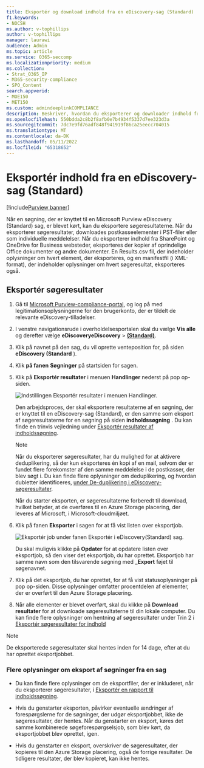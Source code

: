 ```yaml
---
title: Eksportér og download indhold fra en eDiscovery-sag (Standard)
f1.keywords:
- NOCSH
ms.author: v-tophillips
author: v-tophillips
manager: laurawi
audience: Admin
ms.topic: article
ms.service: O365-seccomp
ms.localizationpriority: medium
ms.collection:
- Strat_O365_IP
- M365-security-compliance
- SPO_Content
search.appverid:
- MOE150
- MET150
ms.custom: admindeeplinkCOMPLIANCE
description: Beskriver, hvordan du eksporterer og downloader indhold fra en eDiscovery -sag (Standard) i Microsoft 365.
ms.openlocfilehash: 550bdda2c8b2f8afb0e7b4934f5337d7ee323d3a
ms.sourcegitcommit: 7dc7e9fd76adf848f941919f86ca25eecc704015
ms.translationtype: MT
ms.contentlocale: da-DK
ms.lasthandoff: 05/11/2022
ms.locfileid: "65318652"
---
```

# <a name="export-content-from-a-ediscovery-standard-case"></a>Eksportér indhold fra en eDiscovery-sag (Standard)

[!include[Purview banner](../includes/purview-rebrand-banner.md)]

Når en søgning, der er knyttet til en Microsoft Purview eDiscovery (Standard) sag, er blevet kørt, kan du eksportere søgeresultaterne. Når du eksporterer søgeresultater, downloades postkasseelementer i PST-filer eller som individuelle meddelelser. Når du eksporterer indhold fra SharePoint og OneDrive for Business websteder, eksporteres der kopier af oprindelige Office dokumenter og andre dokumenter. En Results.csv fil, der indeholder oplysninger om hvert element, der eksporteres, og en manifestfil (i XML-format), der indeholder oplysninger om hvert søgeresultat, eksporteres også.
  
## <a name="export-search-results"></a>Eksportér søgeresultater

1. Gå til <a href="https://go.microsoft.com/fwlink/p/?linkid=2077149" target="_blank">Microsoft Purview-compliance-portal</a>, og log på med legitimationsoplysningerne for den brugerkonto, der er tildelt de relevante eDiscovery-tilladelser.

2. I venstre navigationsrude i overholdelsesportalen skal du vælge **Vis alle** og derefter vælge **eDiscoveryeDiscovery** >  <a href="https://go.microsoft.com/fwlink/p/?linkid=2174007" target="_blank">**(Standard)**</a>.

3. Klik på navnet på den sag, du vil oprette venteposition for, på siden **eDiscovery (Standard** ).

4. Klik **på fanen** **Søgninger** på startsiden for sagen.

5. Klik på **Eksportér resultater** i menuen **Handlinger** nederst på pop op-siden.

   ![Indstillingen Eksportér resultater i menuen Handlinger.](../media/ActionMenuExportResults.png)

   Den arbejdsproces, der skal eksportere resultaterne af en søgning, der er knyttet til en eDiscovery-sag (Standard), er den samme som eksport af søgeresultaterne for en søgning på siden **indholdssøgning** . Du kan finde en trinvis vejledning under [Eksportér resultater af indholdssøgning](export-search-results.md).

   > [!NOTE]
   > Når du eksporterer søgeresultater, har du mulighed for at aktivere deduplikering, så der kun eksporteres én kopi af en mail, selvom der er fundet flere forekomster af den samme meddelelse i de postkasser, der blev søgt i. Du kan finde flere oplysninger om deduplikering, og hvordan dubletter identificeres, [under De-duplikering i eDiscovery-søgeresultater](de-duplication-in-ediscovery-search-results.md).

   Når du starter eksporten, er søgeresultaterne forberedt til download, hvilket betyder, at de overføres til en Azure Storage placering, der leveres af Microsoft, i Microsoft-cloudmiljøet.
  
6. Klik på fanen **Eksporter** i sagen for at få vist listen over eksportjob.
  
   ![Eksportér job under fanen Eksportér i eDiscovery(Standard) sag.](../media/CoreeDiscoveryExport.png)

   Du skal muligvis klikke på **Opdater** for at opdatere listen over eksportjob, så den viser det eksportjob, du har oprettet. Eksportjob har samme navn som den tilsvarende søgning med **_Export** føjet til søgenavnet.

7. Klik på det eksportjob, du har oprettet, for at få vist statusoplysninger på pop op-siden. Disse oplysninger omfatter procentdelen af elementer, der er overført til den Azure Storage placering.

8. Når alle elementer er blevet overført, skal du klikke på **Download resultater** for at downloade søgeresultaterne til din lokale computer. Du kan finde flere oplysninger om hentning af søgeresultater under Trin 2 i [Eksportér søgeresultater for indhold](export-search-results.md#step-2-download-the-search-results)

> [!NOTE]
> De eksporterede søgeresultater skal hentes inden for 14 dage, efter at du har oprettet eksportjobbet.

### <a name="more-information-about-exporting-searches-from-a-case"></a>Flere oplysninger om eksport af søgninger fra en sag

- Du kan finde flere oplysninger om de eksportfiler, der er inkluderet, når du eksporterer søgeresultater, i [Eksportér en rapport til indholdssøgning](export-a-content-search-report.md#whats-included-in-the-report).

- Hvis du genstarter eksporten, påvirker eventuelle ændringer af forespørgslerne for de søgninger, der udgør eksportjobbet, ikke de søgeresultater, der hentes. Når du genstarter en eksport, køres det samme kombinerede søgeforespørgselsjob, som blev kørt, da eksportjobbet blev oprettet, igen.

- Hvis du genstarter en eksport, overskriver de søgeresultater, der kopieres til den Azure Storage placering, også de forrige resultater. De tidligere resultater, der blev kopieret, kan ikke hentes.
